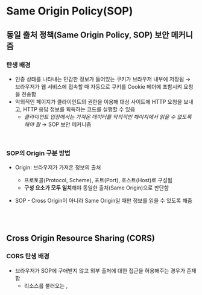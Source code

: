# Same Origin Policy(SOP)

## 동일 출처 정책(Same Origin Policy, SOP) 보안 메커니즘
### 탄생 배경
* 인증 상태를 나타내는 민감한 정보가 들어있는 쿠키가 브라우저 내부에 저장됨 → 브라우저가 웹 서비스에 접속할 때 자동으로 쿠키를 Cookie 헤더에 포함시켜 요청을 전송함
* 악의적인 페이지가 클라이언트의 권한을 이용해 대상 사이트에 HTTP 요청을 보내고, HTTP 응답 정보를 획득하는 코드를 실행할 수 있음
  - *클라이언트 입장에서는 가져온 데이터를 악의적인 페이지에서 읽을 수 없도록 해야 함* → SOP 보안 메커니즘

<br/>

### SOP의 Origin 구분 방법
* Origin: 브라우저가 가져온 정보의 출처
  - 프로토콜(Protocol, Scheme), 포트(Port), 호스트(Host)로 구성됨
  - **구성 요소가 모두 일치**해야 동일한 출처(Same Origin)으로 판단함

* SOP - Cross Origin이 아니라 Same Origin일 때만 정보를 읽을 수 있도록 해줌

<br/><br/>

## Cross Origin Resource Sharing (CORS)

### CORS 탄생 배경
* 브라우저가 SOP에 구애받지 않고 외부 출처에 대한 접근을 허용해주는 경우가 존재함
	- 리소스를 불러오는 <img>, <style>, <script> 등의 태그들은 SOP의 영향을 받지 않음
* 이 외에도 *웹 서비스에서 SOP를 완화하여 다른 출처의 데이터를 처리해야 하는 경우*도 존재함
	- Cross Origin에서 자원을 공유하기 위해 사용할 수 있는 방법
		+ **교차 출처 리소스 공유(Cross Origin Resource Sharing, CORS)**: CORS와 관련된 HTTP 헤더를 추가하여 전송하는 방식
		+ **JSON with Padding(JSONP) 방식**

